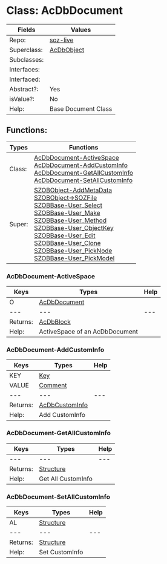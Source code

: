 
# Class:	AcDbDocument

| Fields | Values |
| --------- | --------- |
| Repo: | [soz-live](/repos/soz-live.html) |
| Superclass: | [AcDbObject](AcDbObject.html) |
| Subclasses: |  |
| Interfaces: |  |
| Interfaced: |  |
| Abstract?: | Yes |
| isValue?: | No |
| Help: | Base Document Class |


## Functions:

| Types | Functions |
| --------- | --------- |
| Class: | [AcDbDocument-ActiveSpace](#AcDbDocument-ActiveSpace) <br> [AcDbDocument-AddCustomInfo](#AcDbDocument-AddCustomInfo) <br> [AcDbDocument-GetAllCustomInfo](#AcDbDocument-GetAllCustomInfo) <br> [AcDbDocument-SetAllCustomInfo](#AcDbDocument-SetAllCustomInfo) |
| Super: | [SZOBObject-AddMetaData](SZOBObject.html) <br> [SZOBObject->SOZFile](SZOBObject.html) <br> [SZOBBase-User_Select](SZOBBase.html) <br> [SZOBBase-User_Make](SZOBBase.html) <br> [SZOBBase-User_Method](SZOBBase.html) <br> [SZOBBase-User_ObjectKey](SZOBBase.html) <br> [SZOBBase-User_Edit](SZOBBase.html) <br> [SZOBBase-User_Clone](SZOBBase.html) <br> [SZOBBase-User_PickNode](SZOBBase.html) <br> [SZOBBase-User_PickModel](SZOBBase.html) |


### AcDbDocument-ActiveSpace

| Keys | Types | Help |
| --------- | --------- | --------- |
| O | [AcDbDocument](AcDbDocument.html) |  |
| --- | --- | --- |
| Returns: | [AcDbBlock](AcDbBlock.html) |
| Help: | ActiveSpace of an AcDbDocument |

### AcDbDocument-AddCustomInfo

| Keys | Types | Help |
| --------- | --------- | --------- |
| KEY | [Key](Key.html) |  |
| VALUE | [Comment](Comment.html) |  |
| --- | --- | --- |
| Returns: | [AcDbCustomInfo](AcDbCustomInfo.html) |
| Help: | Add CustomInfo |

### AcDbDocument-GetAllCustomInfo

| Keys | Types | Help |
| --------- | --------- | --------- |
| --- | --- | --- |
| Returns: | [Structure](Structure.html) |
| Help: | Get All CustomInfo |

### AcDbDocument-SetAllCustomInfo

| Keys | Types | Help |
| --------- | --------- | --------- |
| AL | [Structure](Structure.html) |  |
| --- | --- | --- |
| Returns: | [Structure](Structure.html) |
| Help: | Set CustomInfo |

